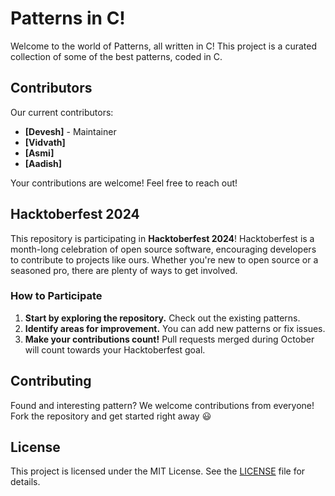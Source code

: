 
# Patterns in C!

Welcome to the world of Patterns, all written in C! This project is a curated collection of some of the best patterns, coded in C.

## Contributors

Our current contributors:

- **[Devesh]** - Maintainer
- **[Vidvath]**
- **[Asmi]**
- **[Aadish]**

Your contributions are welcome! Feel free to reach out!

## Hacktoberfest 2024

This repository is participating in **Hacktoberfest 2024**! Hacktoberfest is a month-long celebration of open source software, encouraging developers to contribute to projects like ours. Whether you're new to open source or a seasoned pro, there are plenty of ways to get involved.

### How to Participate

1. **Start by exploring the repository.** Check out the existing patterns.
2. **Identify areas for improvement.** You can add new patterns or fix issues.
3. **Make your contributions count!** Pull requests merged during October will count towards your Hacktoberfest goal.


## Contributing

Found and interesting pattern? We welcome contributions from everyone! Fork the repository and get started right away 😃

## License

This project is licensed under the MIT License. See the [LICENSE](LICENSE) file for details.
